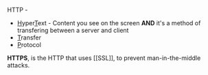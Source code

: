 HTTP -
- <u>H</u>yper<u>T</u>ext - Content you see on the screen **AND** it's a method of transfering between a server and client
- <u>T</u>ransfer
- <u>P</u>rotocol

**HTTPS**, is the HTTP that uses [[SSL]], to prevent man-in-the-middle attacks.